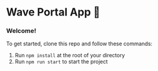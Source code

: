 # Wave Portal App 👋 

### **Welcome!**
To get started, clone this repo and follow these commands:

1. Run `npm install` at the root of your directory
2. Run `npm run start` to start the project
